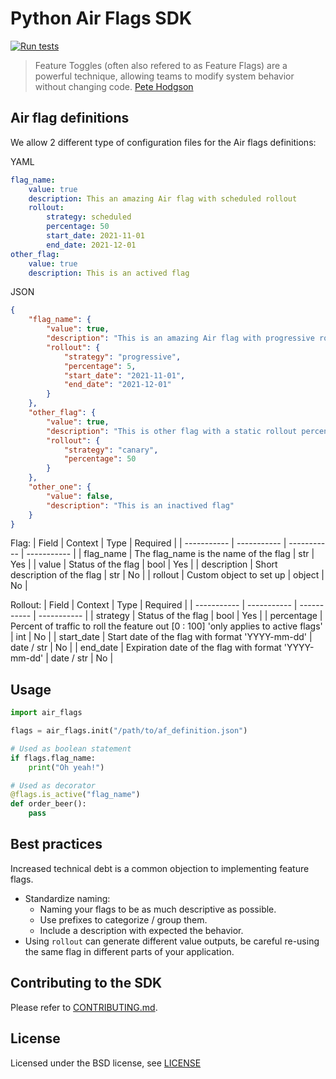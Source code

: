 # Python Air Flags SDK

[![Run tests](https://github.com/devaway/air-flags-python/actions/workflows/tests.yml/badge.svg)](https://github.com/devaway/air-flags-python/actions/workflows/tests.yml)

> Feature Toggles (often also refered to as Feature Flags) are a powerful technique, allowing teams to modify system behavior without changing code. [Pete Hodgson](https://martinfowler.com/articles/feature-toggles.html)

## Air flag definitions

We allow 2 different type of configuration files for the Air flags definitions:

YAML
```yaml
flag_name:
    value: true
    description: This an amazing Air flag with scheduled rollout
    rollout:
        strategy: scheduled
        percentage: 50
        start_date: 2021-11-01
        end_date: 2021-12-01
other_flag:
    value: true
    description: This is an actived flag
```
JSON
```json
{
    "flag_name": {
        "value": true,
        "description": "This is an amazing Air flag with progressive rollout",
        "rollout": {
            "strategy": "progressive",
            "percentage": 5,
            "start_date": "2021-11-01",
            "end_date": "2021-12-01"
        }
    },
    "other_flag": {
        "value": true,
        "description": "This is other flag with a static rollout percentage",
        "rollout": {
            "strategy": "canary",
            "percentage": 50
        }
    },
    "other_one": {
        "value": false,
        "description": "This is an inactived flag"
    }
}
```
Flag:
| Field | Context | Type | Required |
| ----------- | ----------- | ----------- | ----------- |
| flag_name | The flag_name is the name of the flag | str | Yes |
| value | Status of the flag | bool | Yes |
| description | Short description of the flag | str | No |
| rollout | Custom object to set up  | object | No |

Rollout:
| Field | Context | Type | Required |
| ----------- | ----------- | ----------- | ----------- |
| strategy | Status of the flag | bool | Yes |
| percentage | Percent of traffic to roll the feature out [0 : 100] 'only applies to active flags' | int | No |
| start_date | Start date of the flag with format 'YYYY-mm-dd' | date / str | No |
| end_date | Expiration date of the flag with format 'YYYY-mm-dd' | date / str | No |

## Usage

```python
import air_flags

flags = air_flags.init("/path/to/af_definition.json")

# Used as boolean statement
if flags.flag_name:
    print("Oh yeah!")

# Used as decorator
@flags.is_active("flag_name")
def order_beer():
    pass
```

## Best practices
Increased technical debt is a common objection to implementing feature flags.
* Standardize naming:
  * Naming your flags to be as much descriptive as possible.
  * Use prefixes to categorize / group them.
  * Include a description with expected the behavior.
* Using `rollout` can generate different value outputs, be careful re-using the same flag in different parts of your application.

## Contributing to the SDK

Please refer to [CONTRIBUTING.md](CONTRIBUTING.md).

## License

Licensed under the BSD license, see [LICENSE](LICENSE)
